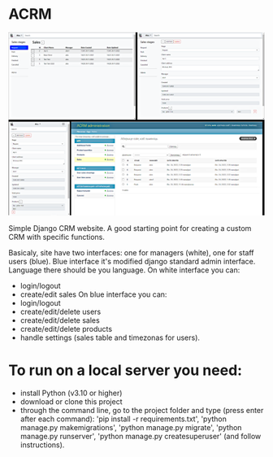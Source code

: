 # ACRM

<img src="https://github.com/lestec-al/crm/blob/main/pic_crm.png" width="640" height="360"/>

Simple Django CRM website. A good starting point for creating a custom CRM with specific functions.

Basicaly, site have two interfaces: one for managers (white), one for staff users (blue). Blue interface it's modified django standard admin interface. Language there should be you language.
On white interface you can:
- login/logout
- create/edit sales
On blue interface you can:
- login/logout
- create/edit/delete users
- create/edit/delete sales
- create/edit/delete products
- handle settings (sales table and timezonas for users).


# To run on a local server you need:
- install Python (v3.10 or higher)
- download or clone this project
- through the command line, go to the project folder and type (press enter after each command): 'pip install -r requirements.txt', 'python manage.py makemigrations', 'python manage.py migrate', 'python manage.py runserver', 'python manage.py createsuperuser' (and follow instructions).